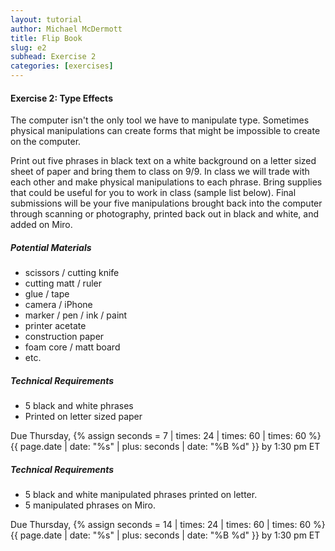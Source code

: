 ```yaml
---
layout: tutorial
author: Michael McDermott
title: Flip Book
slug: e2
subhead: Exercise 2
categories: [exercises]
---
```

#### Exercise 2: Type Effects
The computer isn't the only tool we have to manipulate type. Sometimes physical manipulations can create forms that might be impossible to create on the computer.

Print out five phrases in black text on a white background on a letter sized sheet of paper and bring them to class on 9/9. In class we will trade with each other and make physical manipulations to each phrase. Bring supplies that could be useful for you to work in class (sample list below). Final submissions will be your five manipulations  brought back into the computer through scanning or photography, printed back out in black and white, and added on Miro.

##### Potential Materials
* scissors / cutting knife
* cutting matt / ruler
* glue / tape
* camera / iPhone
* marker / pen / ink / paint
* printer acetate
* construction paper
* foam core / matt board
* etc.

##### Technical Requirements
* 5 black and white phrases
* Printed on letter sized paper

<span class="due">Due Thursday, {% assign seconds = 7 | times: 24 | times: 60 | times: 60 %}{{ page.date | date: "%s" | plus: seconds | date: "%B %d" }} by 1:30 pm ET</span>

##### Technical Requirements
* 5 black and white manipulated phrases printed on letter.
* 5 manipulated phrases on Miro.

<span class="due">Due Thursday, {% assign seconds = 14 | times: 24 | times: 60 | times: 60 %}{{ page.date | date: "%s" | plus: seconds | date: "%B %d" }} by 1:30 pm ET</span>
